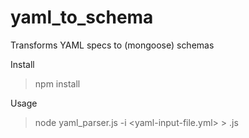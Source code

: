 # yaml_to_schema
Transforms YAML specs to (mongoose) schemas

Install

> npm install

Usage 

> node yaml_parser.js -i <yaml-input-file.yml> > <mongoose-output-file>.js
